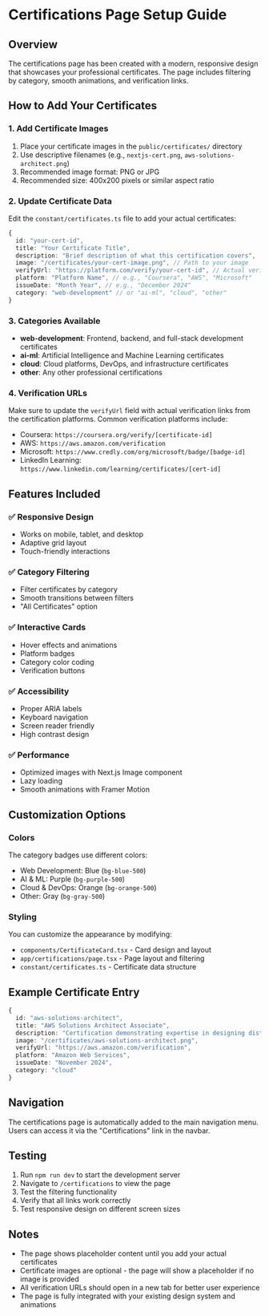 # Certifications Page Setup Guide

## Overview

The certifications page has been created with a modern, responsive design that showcases your professional certificates. The page includes filtering by category, smooth animations, and verification links.

## How to Add Your Certificates

### 1. Add Certificate Images

1. Place your certificate images in the `public/certificates/` directory
2. Use descriptive filenames (e.g., `nextjs-cert.png`, `aws-solutions-architect.png`)
3. Recommended image format: PNG or JPG
4. Recommended size: 400x200 pixels or similar aspect ratio

### 2. Update Certificate Data

Edit the `constant/certificates.ts` file to add your actual certificates:

```typescript
{
  id: "your-cert-id",
  title: "Your Certificate Title",
  description: "Brief description of what this certification covers",
  image: "/certificates/your-cert-image.png", // Path to your image
  verifyUrl: "https://platform.com/verify/your-cert-id", // Actual verification URL
  platform: "Platform Name", // e.g., "Coursera", "AWS", "Microsoft"
  issueDate: "Month Year", // e.g., "December 2024"
  category: "web-development" // or "ai-ml", "cloud", "other"
}
```

### 3. Categories Available

- **web-development**: Frontend, backend, and full-stack development certificates
- **ai-ml**: Artificial Intelligence and Machine Learning certificates
- **cloud**: Cloud platforms, DevOps, and infrastructure certificates
- **other**: Any other professional certifications

### 4. Verification URLs

Make sure to update the `verifyUrl` field with actual verification links from the certification platforms. Common verification platforms include:

- Coursera: `https://coursera.org/verify/[certificate-id]`
- AWS: `https://aws.amazon.com/verification`
- Microsoft: `https://www.credly.com/org/microsoft/badge/[badge-id]`
- LinkedIn Learning: `https://www.linkedin.com/learning/certificates/[cert-id]`

## Features Included

### ✅ Responsive Design

- Works on mobile, tablet, and desktop
- Adaptive grid layout
- Touch-friendly interactions

### ✅ Category Filtering

- Filter certificates by category
- Smooth transitions between filters
- "All Certificates" option

### ✅ Interactive Cards

- Hover effects and animations
- Platform badges
- Category color coding
- Verification buttons

### ✅ Accessibility

- Proper ARIA labels
- Keyboard navigation
- Screen reader friendly
- High contrast design

### ✅ Performance

- Optimized images with Next.js Image component
- Lazy loading
- Smooth animations with Framer Motion

## Customization Options

### Colors

The category badges use different colors:

- Web Development: Blue (`bg-blue-500`)
- AI & ML: Purple (`bg-purple-500`)
- Cloud & DevOps: Orange (`bg-orange-500`)
- Other: Gray (`bg-gray-500`)

### Styling

You can customize the appearance by modifying:

- `components/CertificateCard.tsx` - Card design and layout
- `app/certifications/page.tsx` - Page layout and filtering
- `constant/certificates.ts` - Certificate data structure

## Example Certificate Entry

```typescript
{
  id: "aws-solutions-architect",
  title: "AWS Solutions Architect Associate",
  description: "Certification demonstrating expertise in designing distributed systems on AWS, including compute, storage, networking, and security services.",
  image: "/certificates/aws-solutions-architect.png",
  verifyUrl: "https://aws.amazon.com/verification",
  platform: "Amazon Web Services",
  issueDate: "November 2024",
  category: "cloud"
}
```

## Navigation

The certifications page is automatically added to the main navigation menu. Users can access it via the "Certifications" link in the navbar.

## Testing

1. Run `npm run dev` to start the development server
2. Navigate to `/certifications` to view the page
3. Test the filtering functionality
4. Verify that all links work correctly
5. Test responsive design on different screen sizes

## Notes

- The page shows placeholder content until you add your actual certificates
- Certificate images are optional - the page will show a placeholder if no image is provided
- All verification URLs should open in a new tab for better user experience
- The page is fully integrated with your existing design system and animations
